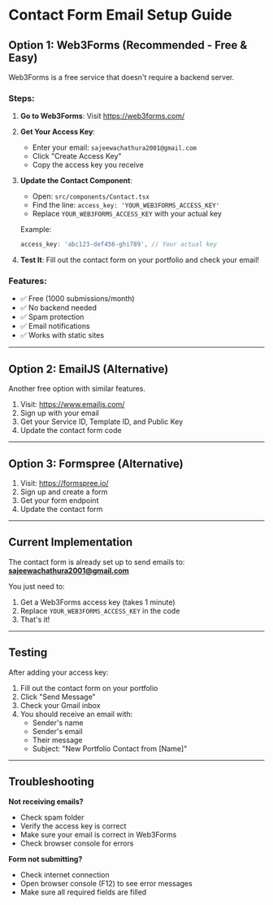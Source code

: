 # Contact Form Email Setup Guide

## Option 1: Web3Forms (Recommended - Free & Easy)

Web3Forms is a free service that doesn't require a backend server.

### Steps:

1. **Go to Web3Forms**: Visit https://web3forms.com/

2. **Get Your Access Key**:
   - Enter your email: `sajeewachathura2001@gmail.com`
   - Click "Create Access Key"
   - Copy the access key you receive

3. **Update the Contact Component**:
   - Open: `src/components/Contact.tsx`
   - Find the line: `access_key: 'YOUR_WEB3FORMS_ACCESS_KEY'`
   - Replace `YOUR_WEB3FORMS_ACCESS_KEY` with your actual key
   
   Example:
   ```typescript
   access_key: 'abc123-def456-ghi789', // Your actual key
   ```

4. **Test It**: Fill out the contact form on your portfolio and check your email!

### Features:
- ✅ Free (1000 submissions/month)
- ✅ No backend needed
- ✅ Spam protection
- ✅ Email notifications
- ✅ Works with static sites

---

## Option 2: EmailJS (Alternative)

Another free option with similar features.

1. Visit: https://www.emailjs.com/
2. Sign up with your email
3. Get your Service ID, Template ID, and Public Key
4. Update the contact form code

---

## Option 3: Formspree (Alternative)

1. Visit: https://formspree.io/
2. Sign up and create a form
3. Get your form endpoint
4. Update the contact form

---

## Current Implementation

The contact form is already set up to send emails to: **sajeewachathura2001@gmail.com**

You just need to:
1. Get a Web3Forms access key (takes 1 minute)
2. Replace `YOUR_WEB3FORMS_ACCESS_KEY` in the code
3. That's it!

---

## Testing

After adding your access key:
1. Fill out the contact form on your portfolio
2. Click "Send Message"
3. Check your Gmail inbox
4. You should receive an email with:
   - Sender's name
   - Sender's email
   - Their message
   - Subject: "New Portfolio Contact from [Name]"

---

## Troubleshooting

**Not receiving emails?**
- Check spam folder
- Verify the access key is correct
- Make sure your email is correct in Web3Forms
- Check browser console for errors

**Form not submitting?**
- Check internet connection
- Open browser console (F12) to see error messages
- Make sure all required fields are filled
